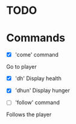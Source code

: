 # TODO

# Commands

- [x] 'come' command

Go to player

- [x] 'dh' Display health

- [x] 'dhun' Display hunger

- [ ] 'follow' command

Follows the player
